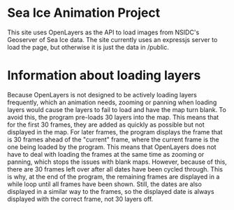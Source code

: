 # Sea Ice Animation Project
This site uses OpenLayers as the API to load images from NSIDC's Geoserver of Sea Ice data. 
The site currently uses an expressjs server to load the page, but otherwise it is just the data in /public.

# Information about loading layers
Because OpenLayers is not designed to be actively loading layers frequently, which an animation needs, zooming or panning 
when loading layers would cause the layers to fail to load and have the map turn blank.
To avoid this, the program pre-loads 30 layers into the map. This means that for the first 30 frames, they are added
as quickly as possible but not displayed in the map. For later frames, the program displays the frame that is 30 frames ahead of the "current" frame, where the current frame is the one being loaded by the program. This means that OpenLayers does not have to deal with loading the frames at the same time as zooming or panning, which stops the issues with blank
maps. 
However, because of this, there are 30 frames left over after all dates have been cycled through. This is why, at the end of the program, the remaining frames are displayed in a while loop until all frames have been shown.
Still, the dates are also displayed in a similar way to the frames, so the displayed date is always displayed with the correct frame, not 30 layers off.